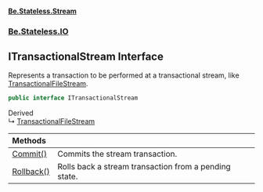 #### [Be.Stateless.Stream](README.md 'README')
### [Be.Stateless.IO](Be.Stateless.IO.md 'Be.Stateless.IO')

## ITransactionalStream Interface

Represents a transaction to be performed at a transactional stream, like [TransactionalFileStream](TransactionalFileStream.md 'Be.Stateless.IO.TransactionalFileStream').

```csharp
public interface ITransactionalStream
```

Derived  
&#8627; [TransactionalFileStream](TransactionalFileStream.md 'Be.Stateless.IO.TransactionalFileStream')

| Methods | |
| :--- | :--- |
| [Commit()](ITransactionalStream.Commit().md 'Be.Stateless.IO.ITransactionalStream.Commit()') | Commits the stream transaction. |
| [Rollback()](ITransactionalStream.Rollback().md 'Be.Stateless.IO.ITransactionalStream.Rollback()') | Rolls back a stream transaction from a pending state. |

